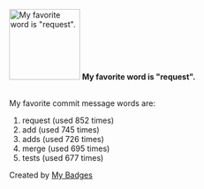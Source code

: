 <img src="https://my-badges.github.io/my-badges/favorite-word.png" alt="My favorite word is &quot;request&quot;." title="My favorite word is &quot;request&quot;." width="128">
<strong>My favorite word is &quot;request&quot;.</strong>
<br><br>

My favorite commit message words are:

1. request (used 852 times)
2. add (used 745 times)
3. adds (used 726 times)
4. merge (used 695 times)
5. tests (used 677 times)


Created by <a href="https://github.com/my-badges/my-badges">My Badges</a>